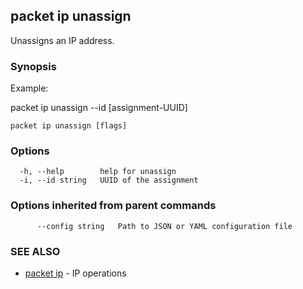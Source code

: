 ## packet ip unassign

Unassigns an IP address.

### Synopsis

Example:

packet ip unassign --id [assignment-UUID]

	

```
packet ip unassign [flags]
```

### Options

```
  -h, --help        help for unassign
  -i, --id string   UUID of the assignment
```

### Options inherited from parent commands

```
      --config string   Path to JSON or YAML configuration file
```

### SEE ALSO

* [packet ip](packet_ip.md)	 - IP operations

